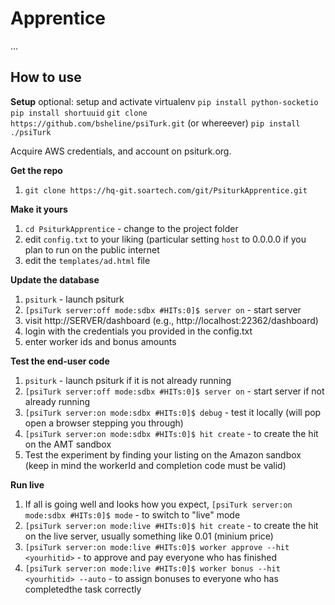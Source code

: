 Apprentice 
===========

...

How to use
----------

**Setup**
optional: setup and activate virtualenv
`pip install python-socketio`
`pip install shortuuid`
`git clone https://github.com/bsheline/psiTurk.git` (or whereever)
`pip install ./psiTurk`

Acquire AWS credentials, and account on psiturk.org.


**Get the repo**  

1. `git clone https://hq-git.soartech.com/git/PsiturkApprentice.git`  

**Make it yours**  

1. `cd PsiturkApprentice` - change to the project folder  
1. edit `config.txt` to your liking (particular setting `host` to 0.0.0.0 if you plan to run on the public internet
1. edit the `templates/ad.html` file 

**Update the database** 

1. `psiturk` - launch psiturk  
1. `[psiTurk server:off mode:sdbx #HITs:0]$ server on` - start server  
1. visit http://SERVER/dashboard (e.g., http://localhost:22362/dashboard)
1. login with the credentials you provided in the config.txt
1. enter worker ids and bonus amounts

**Test the end-user code**  

1. `psiturk` - launch psiturk if it is not already running
1. `[psiTurk server:off mode:sdbx #HITs:0]$ server on` - start server if not already running
1. `[psiTurk server:on mode:sdbx #HITs:0]$ debug` - test it locally  (will pop open a browser stepping you through)
1. `[psiTurk server:on mode:sdbx #HITs:0]$ hit create` - to create the hit on the AMT sandbox
1. Test the experiment by finding your listing on the Amazon sandbox (keep in mind the workerId and completion code must be valid)

**Run live**  

1. If all is going well and looks how you expect, `[psiTurk server:on mode:sdbx #HITs:0]$ mode` - to switch to "live" mode  
1. `[psiTurk server:on mode:live #HITs:0]$ hit create` - to create the hit on the live server, usually something like 0.01 (minium price) 
1. `[psiTurk server:on mode:live #HITs:0]$ worker approve --hit <yourhitid>` - to approve and pay everyone who has finished
1. `[psiTurk server:on mode:live #HITs:0]$ worker bonus --hit <yourhitid> --auto` - to assign bonuses to everyone who has completedthe task correctly

